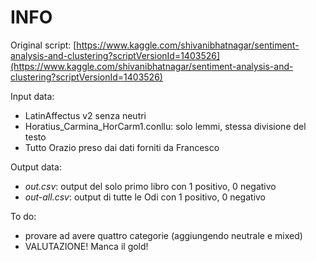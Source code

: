 # INFO
Original script: [https://www.kaggle.com/shivanibhatnagar/sentiment-analysis-and-clustering?scriptVersionId=1403526](https://www.kaggle.com/shivanibhatnagar/sentiment-analysis-and-clustering?scriptVersionId=1403526)

Input data:
- LatinAffectus v2 senza neutri
- Horatius_Carmina_HorCarm1.conllu: solo lemmi, stessa divisione del testo
- Tutto Orazio preso dai dati forniti da Francesco

Output data:
- *out.csv*: output del solo primo libro con 1 positivo, 0 negativo
- *out-all.csv*: output di tutte le Odi con 1 positivo, 0 negativo

To do:
- provare ad avere quattro categorie (aggiungendo neutrale e mixed)
- VALUTAZIONE! Manca il gold!
